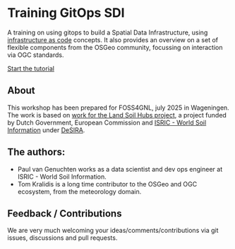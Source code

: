 # Training GitOps SDI

A training on using gitops to build a Spatial Data Infrastructure, using [infrastructure as code](https://en.wikipedia.org/wiki/Infrastructure_as_code) concepts.
It also provides an overview on a set of flexible components from the OSGeo community, focussing on interaction via OGC standards.

[Start the tutorial](https://pvgenuchten.github.io/training-gitops-sdi)

## About

This workshop has been prepared for FOSS4GNL, july 2025 in Wageningen. The work is based on [work for the Land Soil Hubs project]([https://github.com/lsc-hubs/kenya-hub](https://github.com/lsc-hubs/kenya-hub/tree/581e12ad853294d02f587dc5068c4e10a0ca1fde/docs/developer/tutorial-data-management)), a project funded by Dutch Government, European Commission and [ISRIC - World Soil Information](https://isric.org) under [DeSIRA](https://capacity4dev.europa.eu/projects/desira_en). 

## The authors:

- Paul van Genuchten works as a data scientist and dev ops engineer at ISRIC - World Soil Information.
- Tom Kralidis is a long time contributor to the OSGeo and OGC ecosystem, from the meteorology domain.

## Feedback / Contributions

We are very much welcoming your ideas/comments/contributions via git issues, discussions and pull requests.

